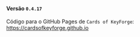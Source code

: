 #### Versão `0.4.17`

Código para o GitHub Pages de `Cards of KeyForge`: https://cardsofkeyforge.github.io

